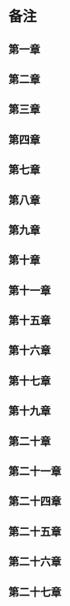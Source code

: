 # 备注

## 第一章

## 第二章

## 第三章

## 第四章

## 第七章

## 第八章

## 第九章

## 第十章

## 第十一章

## 第十五章

## 第十六章

## 第十七章

## 第十九章

## 第二十章

## 第二十一章

## 第二十四章

## 第二十五章

## 第二十六章

## 第二十七章
